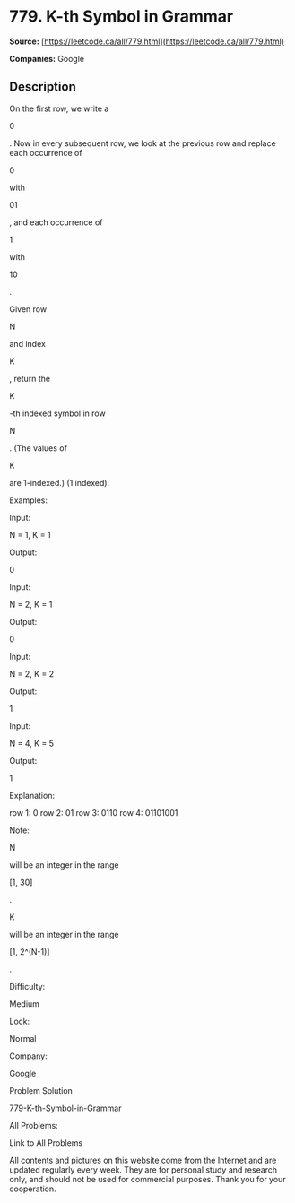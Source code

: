 # 779. K-th Symbol in Grammar

**Source:** [https://leetcode.ca/all/779.html](https://leetcode.ca/all/779.html)

**Companies:** Google

## Description

On the first row, we write a

0

. Now in every subsequent row, we look at the
        previous row and replace each occurrence of

0

with

01

, and each
        occurrence of

1

with

10

.

Given row

N

and index

K

, return the

K

-th indexed
        symbol in row

N

. (The values of

K

are 1-indexed.) (1 indexed).

Examples:

Input:

N = 1, K = 1

Output:

0

Input:

N = 2, K = 1

Output:

0

Input:

N = 2, K = 2

Output:

1

Input:

N = 4, K = 5

Output:

1

Explanation:

row 1: 0
row 2: 01
row 3: 0110
row 4: 01101001

Note:

N

will be an integer in the range

[1, 30]

.

K

will be an integer in the range

[1, 2^(N-1)]

.

Difficulty:

Medium

Lock:

Normal

Company:

Google

Problem Solution

779-K-th-Symbol-in-Grammar

All Problems:

Link to All Problems

All contents and pictures on this website come from the Internet and are updated regularly every week. They are for personal study and research only, and should not be used for commercial purposes. Thank you for your cooperation.

